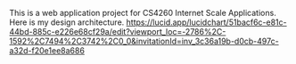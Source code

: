 This is a web application project for CS4260 Internet Scale Applications.
Here is my design architecture.
https://lucid.app/lucidchart/51bacf6c-e81c-44bd-885c-e226e68cf29a/edit?viewport_loc=-2786%2C-1592%2C7494%2C3742%2C0_0&invitationId=inv_3c36a19b-d0cb-497c-a32d-f20e1ee8a686
